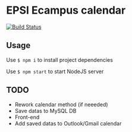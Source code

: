# EPSI Ecampus calendar

[![Build Status](https://travis-ci.org/Jerome1337/ecampus-calendar.svg?branch=master)](https://travis-ci.org/Jerome1337/ecampus-calendar)

## Usage
Use `$ npm i` to install project dependencies

Use `$ npm start` to start NodeJS server

## TODO
* Rework calendar method (if neeeded)
* Save datas to MySQL DB
* Front-end
* Add saved datas to Outlook/Gmail calendar
